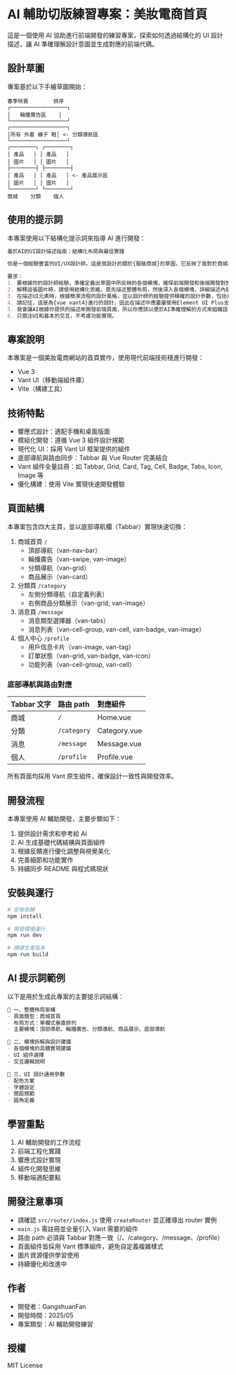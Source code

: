 # AI 輔助切版練習專案：美妝電商首頁

這是一個使用 AI 協助進行前端開發的練習專案，探索如何透過結構化的 UI 設計描述，讓 AI 準確理解設計意圖並生成對應的前端代碼。

## 設計草圖

專案基於以下手繪草圖開始：

```
春季特賣        排序
┌──────────────────┐
│   輪播廣告區    │
└──────────────────┘
┌──────────────────┐
│所有 外套 褲子 鞋│ <- 分類導航區
└──────────────────┘
┌────────┐ ┌────────┐
│ 產品   │ │ 產品   │
│ 圖片   │ │ 圖片   │
├────────┤ ├────────┤
│ 產品   │ │ 產品   │ <- 產品展示區
│ 圖片   │ │ 圖片   │
└────────┘ └────────┘
商城    分類    個人
```

## 使用的提示詞

本專案使用以下結構化提示詞來指導 AI 進行開發：

```markdown
基於AI的UI設計描述指南：結構化布局與最佳實踐

你是一個經驗豐富的UI/UX設計師。這是我設計的關於{服裝商城}的草圖，它反映了我對於商城界面布局的大致想法。請你只參考草圖的功能布局和可能的交互(忽略草圖實際展示出來的UI參數)，幫我根據{微信小程序商城}的特點和審美要求從UI上進行合理的美化和完善(不改動整體布局)，並用結構化的方法描述完善過後的設計圖上的UI和可能的交互，要確保AI能夠容易且很準確的理解並進行對應的前端開發。

要求：
1. 要根據你的設計師經驗，準確定義出草圖中所反映的各個模塊，確保前端開發和後端開發對於模塊的認識保持一致。
2. 解釋這張圖片時，請使用結構化思維。首先描述整體布局，然後深入各個模塊，詳細描述內部布局和元素的UI設計。
3. 在描述UI元素時，根據簡潔流程的設計風格，並以設計師的經驗提供精確的設計參數，包括元素的大小、顏色、樣式、圓角弧度和間距等。
4. 請記住，這是為{vue vant4}進行的設計，因此在描述中應盡量使用Element UI Plus支持的原生組件，以減少自定義組件帶來的開發複雜度。
5. 我會讓AI根據你提供的描述來開發前端頁面，所以你應該以便於AI準確理解的方式來組織語言。
6. 只關注UI和基本的交互，不考慮功能實現。
```

## 專案說明

本專案是一個美妝電商網站的首頁實作，使用現代前端技術棧進行開發：

- Vue 3
- Vant UI（移動端組件庫）
- Vite（構建工具）

## 技術特點

- 響應式設計：適配手機和桌面版面
- 模組化開發：遵循 Vue 3 組件設計規範
- 現代化 UI：採用 Vant UI 框架提供的組件
- 底部導航與路由同步：Tabbar 與 Vue Router 完美結合
- Vant 組件全量註冊：如 Tabbar, Grid, Card, Tag, Cell, Badge, Tabs, Icon, Image 等
- 優化構建：使用 Vite 實現快速開發體驗

## 頁面結構

本專案包含四大主頁，並以底部導航欄（Tabbar）實現快速切換：

1. 商城首頁 `/`
   - 頂部導航（van-nav-bar）
   - 輪播廣告（van-swipe, van-image）
   - 分類導航（van-grid）
   - 商品展示（van-card）
2. 分類頁 `/category`
   - 左側分類導航（自定義列表）
   - 右側商品分類展示（van-grid, van-image）
3. 消息頁 `/message`
   - 消息類型選擇器（van-tabs）
   - 消息列表（van-cell-group, van-cell, van-badge, van-image）
4. 個人中心 `/profile`
   - 用戶信息卡片（van-image, van-tag）
   - 訂單狀態（van-grid, van-badge, van-icon）
   - 功能列表（van-cell-group, van-cell）

### 底部導航與路由對應

| Tabbar 文字 | 路由 path   | 對應組件   |
|:----------|:-----------|:-----------|
| 商城      | `/`        | Home.vue   |
| 分類      | `/category`| Category.vue|
| 消息      | `/message` | Message.vue |
| 個人      | `/profile` | Profile.vue |

所有頁面均採用 Vant 原生組件，確保設計一致性與開發效率。

## 開發流程

本專案使用 AI 輔助開發，主要步驟如下：

1. 提供設計需求和參考給 AI
2. AI 生成基礎代碼結構與頁面組件
3. 根據反饋進行優化調整與視覺美化
4. 完善細節和功能實作
5. 持續同步 README 與程式碼現狀

## 安裝與運行

```bash
# 安裝依賴
npm install

# 開發環境運行
npm run dev

# 構建生產版本
npm run build
```

## AI 提示詞範例

以下是用於生成此專案的主要提示詞結構：

```markdown
🧭 一、整體佈局架構
- 頁面類型：商城首頁
- 布局方式：單欄式垂直排列
- 主要模塊：頂部導航、輪播廣告、分類導航、商品展示、底部導航

🧩 二、模塊拆解與設計建議
- 各個模塊的具體實現建議
- UI 組件選擇
- 交互邏輯說明

🎨 三、UI 設計通用參數
- 配色方案
- 字體設定
- 間距規範
- 圓角定義
```

## 學習重點

1. AI 輔助開發的工作流程
2. 前端工程化實踐
3. 響應式設計實現
4. 組件化開發思維
5. 移動端適配要點

## 開發注意事項

- 請確認 `src/router/index.js` 使用 `createRouter` 並正確導出 router 實例
- `main.js` 需註冊並全量引入 Vant 需要的組件
- 路由 path 必須與 Tabbar 對應一致（/、/category、/message、/profile）
- 頁面組件皆採用 Vant 標準組件，避免自定義複雜樣式
- 圖片資源僅供學習使用
- 持續優化和改進中

## 作者

- 開發者：GangshuanFan
- 開發時間：2025/05
- 專案類型：AI 輔助開發練習

## 授權

MIT License
